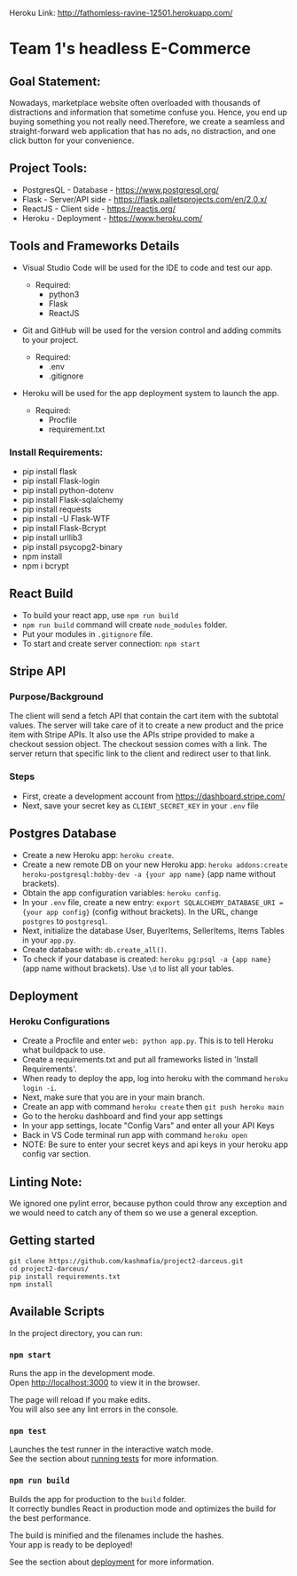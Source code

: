 Heroku Link: http://fathomless-ravine-12501.herokuapp.com/

# Team 1's headless E-Commerce

## Goal Statement:
Nowadays, marketplace website often overloaded with thousands of distractions and information that sometime confuse you. Hence, you end up buying something you not really need.Therefore, we create a seamless and straight-forward web application that has no ads, no distraction, and one click button for your convenience.

## Project Tools:
* PostgresQL - Database - https://www.postgresql.org/
* Flask - Server/API side - https://flask.palletsprojects.com/en/2.0.x/
* ReactJS - Client side - https://reactjs.org/
* Heroku - Deployment - https://www.heroku.com/

## Tools and Frameworks Details
* Visual Studio Code will be used for the IDE to code and test our app.
  * Required:
    * python3
    * Flask
    * ReactJS

* Git and GitHub will be used for the version control and adding commits to your project.
  * Required:
    * .env
    * .gitignore

* Heroku will be used for the app deployment system to launch the app.
  * Required:
    * Procfile
    * requirement.txt



### Install Requirements:
* pip install flask
* pip install Flask-login
* pip install python-dotenv
* pip install Flask-sqlalchemy
* pip install requests
* pip install -U Flask-WTF
* pip install Flask-Bcrypt
* pip install urllib3
* pip install psycopg2-binary
* npm install
* npm i bcrypt


## React Build
* To build your react app, use ```npm run build```
* ```npm run build``` command will create ```node_modules``` folder.
* Put your modules in ```.gitignore``` file.
* To start and create server connection: ```npm start```

## Stripe API
### Purpose/Background
The client will send a fetch API that contain the cart item with the subtotal values.
The server will take care of it to create a new product and the price item with Stripe APIs.
It also use the APIs stripe provided to make a checkout session object. The checkout session comes with a link.
The server return that specific link to the client and redirect user to that link.

### Steps
* First, create a development account from https://dashboard.stripe.com/
* Next, save your secret key as ```CLIENT_SECRET_KEY``` in your ```.env``` file

## Postgres Database
* Create a new Heroku app: ```heroku create```.
* Create a new remote DB on your new Heroku app: ```heroku addons:create heroku-postgresql:hobby-dev -a {your app name}``` (app name without brackets).
* Obtain the app configuration variables: ```heroku config```.
* In your ```.env``` file, create a new entry: ```export SQLALCHEMY_DATABASE_URI = {your app config}``` (config without brackets). In the URL, change ```postgres``` to ```postgresql```.
* Next, initialize the database User, BuyerItems, SellerItems, Items Tables in your ```app.py```.
* Create database with: ```db.create_all()```.
* To check if your database is created: ```heroku pg:psql -a {app name}``` (app name without brackets). Use ```\d``` to list all your tables.


## Deployment
### Heroku Configurations 
* Create a Procfile and enter ```web: python app.py```. This is to tell Heroku what buildpack to use.
* Create a requirements.txt and put all frameworks listed in 'Install Requirements'.
* When ready to deploy the app, log into heroku with the command ```heroku login -i```.
* Next, make sure that you are in your main branch.
* Create an app with command ```heroku create``` then ```git push heroku main```
* Go to the heroku dashboard and find your app settings
* In your app settings, locate "Config Vars" and enter all your API Keys
* Back in VS Code terminal run app with command ```heroku open```
* NOTE: Be sure to enter your secret keys and api keys in your heroku app config var section.


## Linting Note:
We ignored one pylint error, because python could throw any exception and we would need to catch any of them so we use a general exception.

## Getting started
```
git clone https://github.com/kashmafia/project2-darceus.git
cd project2-darceus/
pip install requirements.txt
npm install
```

## Available Scripts

In the project directory, you can run:

### `npm start`

Runs the app in the development mode.\
Open [http://localhost:3000](http://localhost:3000) to view it in the browser.

The page will reload if you make edits.\
You will also see any lint errors in the console.

### `npm test`

Launches the test runner in the interactive watch mode.\
See the section about [running tests](https://facebook.github.io/create-react-app/docs/running-tests) for more information.

### `npm run build`

Builds the app for production to the `build` folder.\
It correctly bundles React in production mode and optimizes the build for the best performance.

The build is minified and the filenames include the hashes.\
Your app is ready to be deployed!

See the section about [deployment](https://facebook.github.io/create-react-app/docs/deployment) for more information.






